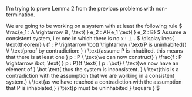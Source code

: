 I'm trying to prove Lemma 2 from the previous problems with non-termination.

We are going to be working on a system with at least the following rule $
\frac{e_1 : A \rightarrow B , \text{ } e_2 : A}{e_1 \text{ } e_2 : B} $
Assume a consistent system, i.e: one in which there is no x : $\bot$ . $
\displaylines{
\text{theorem}  \\
(f : P \rightarrow \bot) \rightarrow (\text{P is uninhabited}) \\\\
\text{proof by contradiction: } \\
\text{assume P is inhabited. this means that there is at least one } p : P \\
\text{we can now construct} \\
\frac{f : P \rightarrow \bot, \text{ } p : P}{f \text{ } p : \bot} \\
\text{we now have an element of } \bot \text{ thus the system is inconsistent. } \\
\text{this is a contradiction with the assumption that we are working in a consistent system.} \\
\text{as we have reached a contradiction with the assumption that P is inhabiated,} \\
\text{p must be uninhabited } \square
} $
